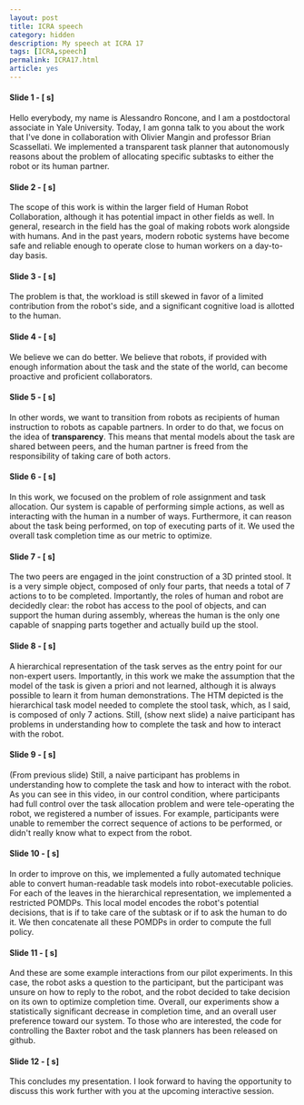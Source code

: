 ```yaml
---
layout: post
title: ICRA speech
category: hidden
description: My speech at ICRA 17
tags: [ICRA,speech]
permalink: ICRA17.html
article: yes
---
```


#### Slide 1 - [ s]

Hello everybody, my name is Alessandro Roncone, and I am a postdoctoral associate in Yale University. Today, I am gonna talk to you about the work that I've done in collaboration with Olivier Mangin and professor Brian Scassellati. We implemented a transparent task planner that autonomously reasons about the problem of allocating specific subtasks to either the robot or its human partner.

#### Slide 2 - [ s]

The scope of this work is within the larger field of Human Robot Collaboration, although it has potential impact in other fields as well.
In general, research in the field has the goal of making robots work alongside with humans. And in the past years, modern robotic systems have become safe and reliable enough to operate close to human workers on a day-to-day basis.

#### Slide 3 - [ s]

The problem is that, the workload is still skewed in favor of a limited contribution from the robot's side, and a significant cognitive load is allotted to the human.

#### Slide 4 - [ s]

We believe we can do better. We believe that robots, if provided with enough information about the task and the state of the world, can become proactive and proficient collaborators.

#### Slide 5 - [ s]

In other words, we want to transition from robots as recipients of human instruction to robots as capable partners. In order to do that, we focus on the idea of **transparency**. This means that mental models about the task are shared between peers, and the human partner is freed from the responsibility of taking care of both actors.

#### Slide 6 - [ s]

In this work, we focused on the problem of role assignment and task allocation.
Our system is capable of performing simple actions, as well as interacting with the human in a number of ways.
Furthermore, it can reason about the task being performed, on top of executing parts of it.
We used the overall task completion time as our metric to optimize.

#### Slide 7 - [ s]

The two peers are engaged in the joint construction of a 3D printed stool. It is a very simple object, composed of only four parts, that needs a total of 7 actions to to be completed.
Importantly, the roles of human and robot are decidedly clear: the robot has access to the pool of objects, and can support the human during assembly, whereas the human is the only one capable of snapping parts together and actually build up the stool.

#### Slide 8 - [ s]

A hierarchical representation of the task serves as the entry point for our non-expert users. Importantly, in this work we make the assumption that the model of the task is given a priori and not learned, although it is always possible to learn it from human demonstrations.
The HTM depicted is the hierarchical task model needed to complete the stool task, which, as I said, is composed of only 7 actions.
Still, (show next slide) a naive participant has problems in understanding how to complete the task and how to interact with the robot.

#### Slide 9 - [ s]

(From previous slide) Still, a naive participant has problems in understanding how to complete the task and how to interact with the robot.
As you can see in this video, in our control condition, where participants had full control over the task allocation problem and were tele-operating the robot, we registered a number of issues. For example, participants were unable to remember the correct sequence of actions to be performed, or didn't really know what to expect from the robot.

#### Slide 10 - [ s]

In order to improve on this, we implemented a fully automated technique able to convert human-readable task models into robot-executable policies.
For each of the leaves in the hierarchical representation, we implemented a restricted POMDPs.
This local model encodes the robot's potential decisions, that is if to take care of the subtask or if to ask the human to do it.
We then concatenate all these POMDPs in order to compute the full policy.

#### Slide 11 - [ s]

And these are some example interactions from our pilot experiments.
In this case, the robot asks a question to the participant, but the participant was unsure on how to reply to the robot, and the robot decided to take decision on its own to optimize completion time.
Overall, our experiments show a statistically significant decrease in completion time, and an overall user preference toward our system.
To those who are interested, the code for controlling the Baxter robot and the task planners has been released on github.

#### Slide 12 - [ s]

This concludes my presentation.
I look forward to having the opportunity to discuss this work further with you at the upcoming interactive session.

